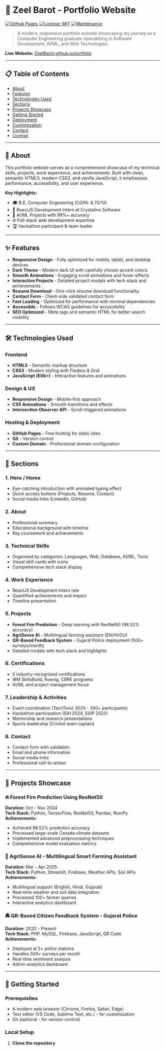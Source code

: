 # 🚀 Zeel Barot - Portfolio Website

[![GitHub Pages](https://img.shields.io/badge/Deployed%20on-GitHub%20Pages-blue?logo=github)](https://ZeelBarot.github.io/portfolio)
[![License: MIT](https://img.shields.io/badge/License-MIT-yellow.svg)](https://opensource.org/licenses/MIT)
[![Maintenance](https://img.shields.io/badge/Maintained%3F-yes-green.svg)](https://github.com/ZeelBarot/ZeelBarot.github.io/graphs/commit-activity)

> A modern, responsive portfolio website showcasing my journey as a Computer Engineering graduate specializing in Software Development, AI/ML, and Web Technologies.

**Live Website:** [ZeelBarot.github.io/portfolio](https://ZeelBarot.github.io/portfolio)

---

## 📋 Table of Contents

- [About](#about)
- [Features](#features)
- [Technologies Used](#technologies-used)
- [Sections](#sections)
- [Projects Showcase](#projects-showcase)
- [Getting Started](#getting-started)
- [Deployment](#deployment)
- [Customization](#customization)
- [Contact](#contact)
- [License](#license)

---

## 🎯 About

This portfolio website serves as a comprehensive showcase of my technical skills, projects, work experience, and achievements. Built with clean, semantic HTML5, modern CSS3, and vanilla JavaScript, it emphasizes performance, accessibility, and user experience.

**Key Highlights:**
- 🎓 B.E. Computer Engineering (CGPA: 8.70/10)
- 💼 ReactJS Development Intern at Crystaline Software
- 🤖 AI/ML Projects with 98%+ accuracy
- 🌐 Full-stack web development expertise
- 🏆 Hackathon participant & team leader

---

## ✨ Features

- **Responsive Design** - Fully optimized for mobile, tablet, and desktop devices
- **Dark Theme** - Modern dark UI with carefully chosen accent colors
- **Smooth Animations** - Engaging scroll animations and hover effects
- **Interactive Projects** - Detailed project modals with tech stack and achievements
- **Resume Download** - One-click resume download functionality
- **Contact Form** - Client-side validated contact form
- **Fast Loading** - Optimized for performance with minimal dependencies
- **Accessible** - Follows WCAG guidelines for accessibility
- **SEO Optimized** - Meta tags and semantic HTML for better search visibility

---

## 🛠️ Technologies Used

### Frontend
- **HTML5** - Semantic markup structure
- **CSS3** - Modern styling with Flexbox & Grid
- **JavaScript (ES6+)** - Interactive features and animations

### Design & UX
- **Responsive Design** - Mobile-first approach
- **CSS Animations** - Smooth transitions and effects
- **Intersection Observer API** - Scroll-triggered animations

### Hosting & Deployment
- **GitHub Pages** - Free hosting for static sites
- **Git** - Version control
- **Custom Domain** - Professional domain configuration

---

## 📑 Sections

### 1. **Hero / Home**
- Eye-catching introduction with animated typing effect
- Quick access buttons (Projects, Resume, Contact)
- Social media links (LinkedIn, GitHub)

### 2. **About**
- Professional summary
- Educational background with timeline
- Key coursework and achievements

### 3. **Technical Skills**
- Organized by categories: Languages, Web, Database, AI/ML, Tools
- Visual skill cards with icons
- Comprehensive tech stack display

### 4. **Work Experience**
- ReactJS Development Intern role
- Quantified achievements and impact
- Timeline presentation

### 5. **Projects**
- **Forest Fire Prediction** - Deep learning with ResNet50 (98.52% accuracy)
- **AgriSense AI** - Multilingual farming assistant (EN/HI/GU)
- **QR-Based Feedback System** - Gujarat Police deployment (500+ surveys/month)
- Detailed modals with tech stack and highlights

### 6. **Certifications**
- 5 industry-recognized certifications
- IBM SkillsBuild, Koenig, CBRE programs
- AI/ML and project management focus

### 7. **Leadership & Activities**
- Event coordination (TechTonic 2025 - 300+ participants)
- Hackathon participation (SIH 2024, SSIP 2022)
- Mentorship and research presentations
- Sports leadership (Cricket team captain)

### 8. **Contact**
- Contact form with validation
- Email and phone information
- Social media links
- Professional call-to-action

---

## 🎨 Projects Showcase

### 🔥 Forest Fire Prediction Using ResNet50
**Duration:** Oct - Nov 2024  
**Tech Stack:** Python, TensorFlow, ResNet50, Pandas, NumPy  
**Achievements:**
- Achieved 98.52% prediction accuracy
- Processed large-scale Canada climate datasets
- Implemented advanced preprocessing techniques
- Comprehensive model evaluation metrics

### 🌾 AgriSense AI - Multilingual Smart Farming Assistant
**Duration:** Mar - Apr 2025  
**Tech Stack:** Python, Streamlit, Firebase, Weather APIs, Soil APIs  
**Achievements:**
- Multilingual support (English, Hindi, Gujarati)
- Real-time weather and soil data integration
- Processed 100+ farmer queries
- Interactive analytics dashboard

### 🚔 QR-Based Citizen Feedback System - Gujarat Police
**Duration:** 2020 - Present  
**Tech Stack:** PHP, MySQL, Firebase, JavaScript, QR Code  
**Achievements:**
- Deployed at 5+ police stations
- Handles 500+ surveys per month
- Real-time sentiment analysis
- Admin analytics dashboard

---

## 🚀 Getting Started

### Prerequisites
- A modern web browser (Chrome, Firefox, Safari, Edge)
- Text editor (VS Code, Sublime Text, etc.) - for customization
- Git (optional - for version control)

### Local Setup

1. **Clone the repository**
